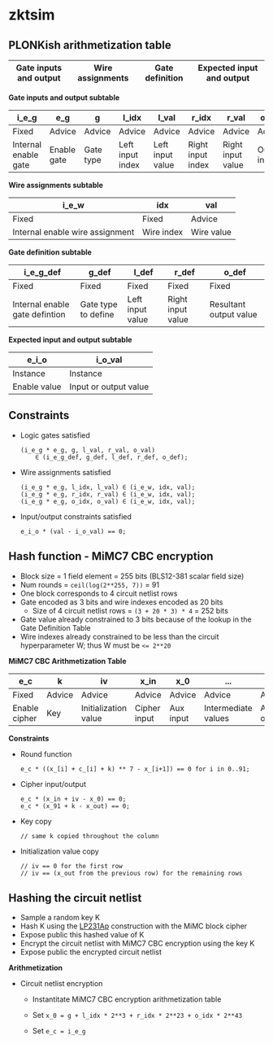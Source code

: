 # zktsim

## PLONKish arithmetization table

| Gate inputs and output | Wire assignments | Gate definition | Expected input and output |
| ---------------------- | ---------------- | --------------- | ------------------------- |

**Gate inputs and output subtable**

| i_e_g                | e_g         | g         | l_idx            | l_val            | r_idx             | r_val             | o_idx        | o_val        |
| -------------------- | ----------- | --------- | ---------------- | ---------------- | ----------------- | ----------------- | ------------ | ------------ |
| Fixed                | Advice      | Advice    | Advice           | Advice           | Advice            | Advice            | Advice       | Advice       |
| Internal enable gate | Enable gate | Gate type | Left input index | Left input value | Right input index | Right input value | Output index | Output value |

**Wire assignments subtable**

| i_e_w                           | idx        | val        |
| ------------------------------- | ---------- | ---------- |
| Fixed                           | Fixed      | Advice     |
| Internal enable wire assignment | Wire index | Wire value |

**Gate definition subtable**

| i_e_g_def                      | g_def               | l_def            | r_def             | o_def                  |
| ------------------------------ | ------------------- | ---------------- | ----------------- | ---------------------- |
| Fixed                          | Fixed               | Fixed            | Fixed             | Fixed                  |
| Internal enable gate defintion | Gate type to define | Left input value | Right input value | Resultant output value |

**Expected input and output subtable**

| e_i_o        | i_o_val               |
| ------------ | --------------------- |
| Instance     | Instance              |
| Enable value | Input or output value |

## Constraints

* Logic gates satisfied
  
  ```
  (i_e_g * e_g, g, l_val, r_val, o_val) 
      ∈ (i_e_g_def, g_def, l_def, r_def, o_def);
  ```

* Wire assignments satisfied
  
  ```
  (i_e_g * e_g, l_idx, l_val) ∈ (i_e_w, idx, val);
  (i_e_g * e_g, r_idx, r_val) ∈ (i_e_w, idx, val);
  (i_e_g * e_g, o_idx, o_val) ∈ (i_e_w, idx, val);
  ```

* Input/output constraints satisfied
  
  ```
  e_i_o * (val - i_o_val) == 0;
  ```

## Hash function - MiMC7 CBC encryption

* Block size = 1 field element = 255 bits (BLS12-381 scalar field size)
* Num rounds = `ceil(log(2**255, 7))` = 91
* One block corresponds to 4 circuit netlist rows
* Gate encoded as 3 bits and wire indexes encoded as 20 bits
  * Size of 4 circuit netlist rows = `(3 + 20 * 3) * 4` = 252 bits
* Gate value already constrained to 3 bits because of the lookup in the Gate Definition Table
* Wire indexes already constrained to be less than the circuit hyperparameter W; thus W must be `<= 2**20`

**MiMC7 CBC Arithmetization Table**

| e_c           | k      | iv                   | x_in         | x_0       | ...                 | x_91       | x_out         |
| ------------- | ------ | -------------------- | ------------ | --------- | ------------------- | ---------- | ------------- |
| Fixed         | Advice | Advice               | Advice       | Advice    | Advice              | Advice     | Advice        |
| Enable cipher | Key    | Initialization value | Cipher input | Aux input | Intermediate values | Aux output | Cipher output |

**Constraints**

* Round function
  
  ```
  e_c * ((x_[i] + c_[i] + k) ** 7 - x_[i+1]) == 0 for i in 0..91;
  ```

* Cipher input/output
  
  ```
  e_c * (x_in + iv - x_0) == 0;
  e_c * (x_91 + k - x_out) == 0;
  ```

* Key copy 
  
  ```
  // same k copied throughout the column 
  ```

* Initialization value copy
  
  ```
  // iv == 0 for the first row
  // iv == (x_out from the previous row) for the remaining rows
  ```

## Hashing the circuit netlist

* Sample a random key K
* Hash K using the [LP231Ap](https://github.com/zcash/zcash/issues/2233#issuecomment-291840857) construction with the MiMC block cipher
* Expose public this hashed value of K 
* Encrypt the circuit netlist with MiMC7 CBC encryption using the key K
* Expose public the encrypted circuit netlist

**Arithmetization**

* Circuit netlist encryption
  
  * Instantitate MiMC7 CBC encryption arithmetization table
  
  * Set `x_0 = g + l_idx * 2**3 + r_idx * 2**23 + o_idx * 2**43 `
  
  * Set `e_c = i_e_g` 
